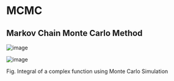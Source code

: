 # MCMC
## Markov Chain Monte Carlo Method

![image](https://github.com/deepanshuIITM/MCMC/assets/137225940/4a1436fe-db46-417f-b643-d5060a848099)

![image](https://github.com/deepanshuIITM/MCMC/assets/137225940/5282b414-56eb-4d37-a53f-829acb012734)

Fig. Integral of a complex function using Monte Carlo Simulation


